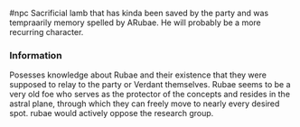 #npc 
Sacrificial lamb that has kinda been saved by the party and was tempraarily memory spelled by ARubae. He will probably be a more recurring character.

### Information
Posesses knowledge about Rubae and their existence that they were supposed to relay to the party or Verdant themselves. Rubae seems to be a very old foe who serves as the protector of the concepts and resides in the astral plane, through which they can freely move to nearly every desired spot. rubae would actively oppose the research group.

